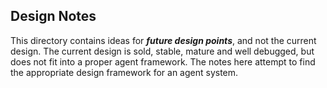 Design Notes
------------
This directory contains ideas for ***future design points***, and not
the current design. The current design is sold, stable, mature and well
debugged, but does not fit into a proper agent framework. The notes
here attempt to find the appropriate design framework for an agent
system.
